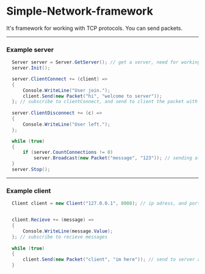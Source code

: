 # Simple-Network-framework
It's framework for working with TCP protocols. You can send packets.
____
### Example server
```C#
  Server server = Server.GetServer(); // get a server, need for working with all clients
  server.Init();

  server.ClientConnect += (client) =>
  {
      Console.WriteLine("User join.");
      client.Send(new Packet("hi", "welcome to server"));
  }; // subscribe to clientConnect, and send to client the packet with id "hi", and value "welcome to server"
  
  server.ClientDisconnect += (c) =>
  {
      Console.WriteLine("User left.");
  };

  while (true)
  {
      if (server.CountConnections != 0)
          server.Broadcast(new Packet("message", "123")); // sending all clients a packet 
  }
  server.Stop();
```
___
### Example client
```C#
  Client client = new Client("127.0.0.1", 8008); // ip adress, and port 


  client.Recieve += (message) =>
  {
      Console.WriteLine(message.Value); 
  }; // subscribe to recieve messages
  
  while (true)
  {
      client.Send(new Packet("client", "im here")); // send to server a packet
  }
```
